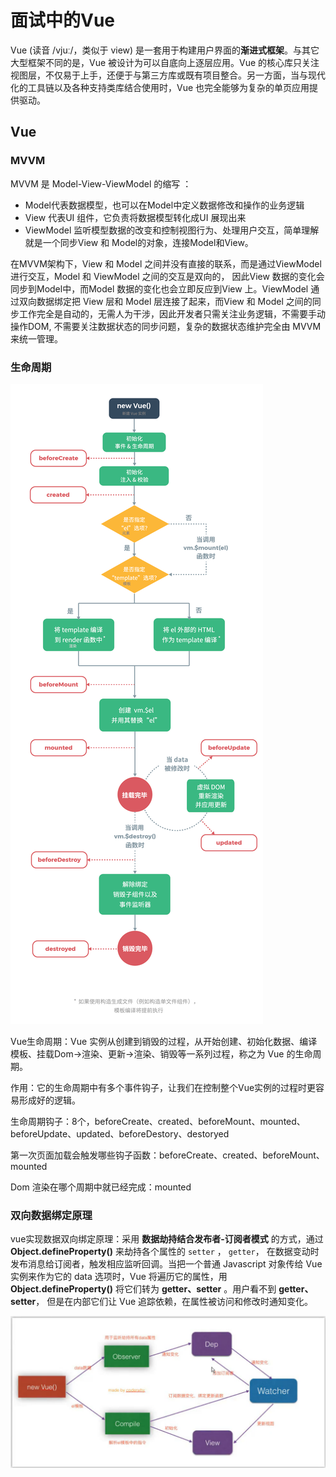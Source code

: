 # 面试中的Vue

Vue (读音 /vjuː/，类似于 view) 是一套用于构建用户界面的**渐进式框架**。与其它大型框架不同的是，Vue 被设计为可以自底向上逐层应用。Vue 的核心库只关注视图层，不仅易于上手，还便于与第三方库或既有项目整合。另一方面，当与现代化的工具链以及各种支持类库结合使用时，Vue 也完全能够为复杂的单页应用提供驱动。

## Vue

### MVVM

MVVM 是 Model-View-ViewModel 的缩写 ：

- Model代表数据模型，也可以在Model中定义数据修改和操作的业务逻辑
- View 代表UI 组件，它负责将数据模型转化成UI 展现出来
- ViewModel 监听模型数据的改变和控制视图行为、处理用户交互，简单理解就是一个同步View 和 Model的对象，连接Model和View。

在MVVM架构下，View 和 Model 之间并没有直接的联系，而是通过ViewModel进行交互，Model 和 ViewModel 之间的交互是双向的， 因此View 数据的变化会同步到Model中，而Model 数据的变化也会立即反应到View 上。ViewModel 通过双向数据绑定把 View 层和 Model 层连接了起来，而View 和 Model 之间的同步工作完全是自动的，无需人为干涉，因此开发者只需关注业务逻辑，不需要手动操作DOM, 不需要关注数据状态的同步问题，复杂的数据状态维护完全由 MVVM 来统一管理。

### 生命周期

![lifecycle](./images/lifecycle.png)

Vue生命周期：Vue 实例从创建到销毁的过程，从开始创建、初始化数据、编译模板、挂载Dom→渲染、更新→渲染、销毁等一系列过程，称之为 Vue 的生命周期。

作用：它的生命周期中有多个事件钩子，让我们在控制整个Vue实例的过程时更容易形成好的逻辑。

生命周期钩子：8个，beforeCreate、created、beforeMount、mounted、beforeUpdate、updated、beforeDestory、destoryed

第一次页面加载会触发哪些钩子函数：beforeCreate、created、beforeMount、mounted

Dom 渲染在哪个周期中就已经完成：mounted

### 双向数据绑定原理

vue实现数据双向绑定原理：采用 **数据劫持结合发布者-订阅者模式** 的方式，通过 **Object.defineProperty()** 来劫持各个属性的 `setter` ， `getter`， 在数据变动时发布消息给订阅者，触发相应监听回调。当把一个普通 Javascript 对象传给 Vue 实例来作为它的 data 选项时，Vue 将遍历它的属性，用 **Object.defineProperty()** 将它们转为 **getter、setter** 。用户看不到  **getter、setter**， 但是在内部它们让 Vue 追踪依赖，在属性被访问和修改时通知变化。

![coderwhy 的响应式原理图](./images/principle.png)


